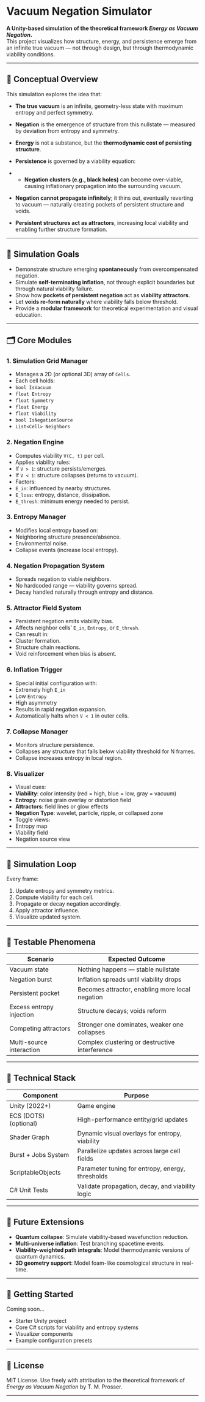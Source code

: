 # Vacuum Negation Simulator

**A Unity-based simulation of the theoretical framework _Energy as Vacuum Negation_.**  
This project visualizes how structure, energy, and persistence emerge from an infinite true vacuum — not through design, but through thermodynamic viability conditions.

---

## 🧠 Conceptual Overview

This simulation explores the idea that:

- **The true vacuum** is an infinite, geometry-less state with maximum entropy and perfect symmetry.
- **Negation** is the emergence of structure from this nullstate — measured by deviation from entropy and symmetry.
- **Energy** is not a substance, but the **thermodynamic cost of persisting structure**.
- **Persistence** is governed by a viability equation:

- - **Negation clusters (e.g., black holes)** can become over-viable, causing inflationary propagation into the surrounding vacuum.
- **Negation cannot propagate infinitely**; it thins out, eventually reverting to vacuum — naturally creating pockets of persistent structure and voids.
- **Persistent structures act as attractors**, increasing local viability and enabling further structure formation.

---

## 🎯 Simulation Goals

- Demonstrate structure emerging **spontaneously** from overcompensated negation.
- Simulate **self-terminating inflation**, not through explicit boundaries but through natural viability failure.
- Show how **pockets of persistent negation** act as **viability attractors**.
- Let **voids re-form naturally** where viability falls below threshold.
- Provide a **modular framework** for theoretical experimentation and visual education.

---

## 🗂️ Core Modules

### 1. Simulation Grid Manager
- Manages a 2D (or optional 3D) array of `Cells`.
- Each cell holds:
- `bool IsVacuum`
- `float Entropy`
- `float Symmetry`
- `float Energy`
- `float Viability`
- `bool IsNegationSource`
- `List<Cell> Neighbors`

### 2. Negation Engine
- Computes viability `V(C, t)` per cell.
- Applies viability rules:
- If `V > 1`: structure persists/emerges.
- If `V < 1`: structure collapses (returns to vacuum).
- Factors:
- `E_in`: influenced by nearby structures.
- `E_loss`: entropy, distance, dissipation.
- `E_thresh`: minimum energy needed to persist.

### 3. Entropy Manager
- Modifies local entropy based on:
- Neighboring structure presence/absence.
- Environmental noise.
- Collapse events (increase local entropy).

### 4. Negation Propagation System
- Spreads negation to viable neighbors.
- No hardcoded range — viability governs spread.
- Decay handled naturally through entropy and distance.

### 5. Attractor Field System
- Persistent negation emits viability bias.
- Affects neighbor cells’ `E_in`, `Entropy`, or `E_thresh`.
- Can result in:
- Cluster formation.
- Structure chain reactions.
- Void reinforcement when bias is absent.

### 6. Inflation Trigger
- Special initial configuration with:
- Extremely high `E_in`
- Low `Entropy`
- High asymmetry
- Results in rapid negation expansion.
- Automatically halts when `V < 1` in outer cells.

### 7. Collapse Manager
- Monitors structure persistence.
- Collapses any structure that falls below viability threshold for N frames.
- Collapse increases entropy in local region.

### 8. Visualizer
- Visual cues:
- **Viability**: color intensity (red = high, blue = low, gray = vacuum)
- **Entropy**: noise grain overlay or distortion field
- **Attractors**: field lines or glow effects
- **Negation Type**: wavelet, particle, ripple, or collapsed zone
- Toggle views:
- Entropy map
- Viability field
- Negation source view

---

## 🔄 Simulation Loop

Every frame:
1. Update entropy and symmetry metrics.
2. Compute viability for each cell.
3. Propagate or decay negation accordingly.
4. Apply attractor influence.
5. Visualize updated system.

---

## 🧪 Testable Phenomena

| Scenario                    | Expected Outcome                                      |
|----------------------------|-------------------------------------------------------|
| Vacuum state               | Nothing happens — stable nullstate                   |
| Negation burst             | Inflation spreads until viability drops              |
| Persistent pocket          | Becomes attractor, enabling more local negation      |
| Excess entropy injection   | Structure decays; voids reform                       |
| Competing attractors       | Stronger one dominates, weaker one collapses         |
| Multi-source interaction   | Complex clustering or destructive interference        |

---

## 🔧 Technical Stack

| Component             | Purpose                                              |
|----------------------|------------------------------------------------------|
| Unity (2022+)        | Game engine                                          |
| ECS (DOTS) (optional)| High-performance entity/grid updates                 |
| Shader Graph         | Dynamic visual overlays for entropy, viability       |
| Burst + Jobs System  | Parallelize updates across large cell fields         |
| ScriptableObjects    | Parameter tuning for entropy, energy, thresholds     |
| C# Unit Tests        | Validate propagation, decay, and viability logic     |

---

## 🚀 Future Extensions

- **Quantum collapse**: Simulate viability-based wavefunction reduction.
- **Multi-universe inflation**: Test branching spacetime events.
- **Viability-weighted path integrals**: Model thermodynamic versions of quantum dynamics.
- **3D geometry support**: Model foam-like cosmological structure in real-time.

---

## 🏁 Getting Started

Coming soon...

- Starter Unity project
- Core C# scripts for viability and entropy systems
- Visualizer components
- Example configuration presets

---

## 📜 License

MIT License. Use freely with attribution to the theoretical framework of *Energy as Vacuum Negation* by T. M. Prosser.

---
